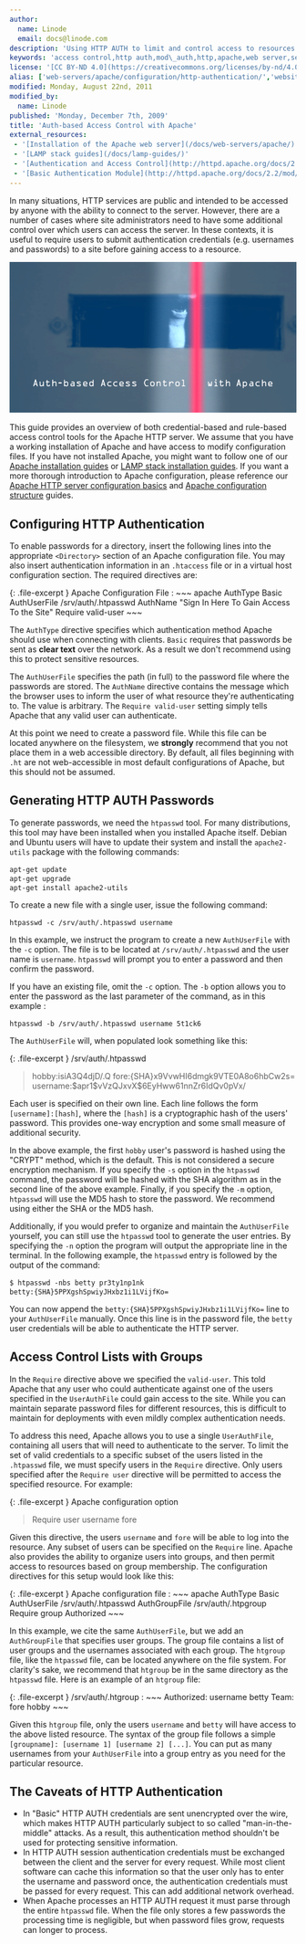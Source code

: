 ```yaml
---
author:
  name: Linode
  email: docs@linode.com
description: 'Using HTTP AUTH to limit and control access to resources hosted on websites.'
keywords: 'access control,http auth,mod\_auth,http,apache,web server,security'
license: '[CC BY-ND 4.0](https://creativecommons.org/licenses/by-nd/4.0)'
alias: ['web-servers/apache/configuration/http-authentication/','websites/apache/authbased-access-control-with-apache/']
modified: Monday, August 22nd, 2011
modified_by:
  name: Linode
published: 'Monday, December 7th, 2009'
title: 'Auth-based Access Control with Apache'
external_resources:
 - '[Installation of the Apache web server](/docs/web-servers/apache/)'
 - '[LAMP stack guides](/docs/lamp-guides/)'
 - '[Authentication and Access Control](http://httpd.apache.org/docs/2.2/howto/auth.html)'
 - '[Basic Authentication Module](http://httpd.apache.org/docs/2.2/mod/mod_auth_basic.html)'
---
```


In many situations, HTTP services are public and intended to be accessed by anyone with the ability to connect to the server. However, there are a number of cases where site administrators need to have some additional control over which users can access the server. In these contexts, it is useful to require users to submit authentication credentials (e.g. usernames and passwords) to a site before gaining access to a resource.

![Auth-based Access Control with Apache](/docs/assets/auth-based_access_control_with_apache.png "Auth-based Access Control with Apache")

This guide provides an overview of both credential-based and rule-based access control tools for the Apache HTTP server. We assume that you have a working installation of Apache and have access to modify configuration files. If you have not installed Apache, you might want to follow one of our [Apache installation guides](/docs/web-servers/apache/) or [LAMP stack installation guides](/docs/lamp-guides/). If you want a more thorough introduction to Apache configuration, please reference our [Apache HTTP server configuration basics](/docs/web-servers/apache/configuration/configuration-basics) and [Apache configuration structure](/docs/web-servers/apache/configuration/configuration-structure) guides.

## Configuring HTTP Authentication

To enable passwords for a directory, insert the following lines into the appropriate `<Directory>` section of an Apache configuration file. You may also insert authentication information in an `.htaccess` file or in a virtual host configuration section. The required directives are:

{: .file-excerpt }
Apache Configuration File
:   ~~~ apache
    AuthType Basic
    AuthUserFile /srv/auth/.htpasswd
    AuthName "Sign In Here To Gain Access To the Site"
    Require valid-user
    ~~~

The `AuthType` directive specifies which authentication method Apache should use when connecting with clients. `Basic` requires that passwords be sent as **clear text** over the network. As a result we don't recommend using this to protect sensitive resources.

The `AuthUserFile` specifies the path (in full) to the password file where the passwords are stored. The `AuthName` directive contains the message which the browser uses to inform the user of what resource they're authenticating to. The value is arbitrary. The `Require valid-user` setting simply tells Apache that any valid user can authenticate.

At this point we need to create a password file. While this file can be located anywhere on the filesystem, we **strongly** recommend that you not place them in a web accessible directory. By default, all files beginning with `.ht` are not web-accessible in most default configurations of Apache, but this should not be assumed.

## Generating HTTP AUTH Passwords

To generate passwords, we need the `htpasswd` tool. For many distributions, this tool may have been installed when you installed Apache itself. Debian and Ubuntu users will have to update their system and install the `apache2-utils` package with the following commands:

    apt-get update
    apt-get upgrade
    apt-get install apache2-utils

To create a new file with a single user, issue the following command:

    htpasswd -c /srv/auth/.htpasswd username

In this example, we instruct the program to create a new `AuthUserFile` with the `-c` option. The file is to be located at `/srv/auth/.htpasswd` and the user name is `username`. `htpasswd` will prompt you to enter a password and then confirm the password.

If you have an existing file, omit the `-c` option. The `-b` option allows you to enter the password as the last parameter of the command, as in this example :

    htpasswd -b /srv/auth/.htpasswd username 5t1ck6

The `AuthUserFile` will, when populated look something like this:

{: .file-excerpt }
/srv/auth/.htpasswd

> hobby:isiA3Q4djD/.Q fore:{SHA}x9VvwHI6dmgk9VTE0A8o6hbCw2s= username:\$apr1\$vVzQJxvX\$6EyHww61nnZr6IdQv0pVx/

Each user is specified on their own line. Each line follows the form `[username]:[hash]`, where the `[hash]` is a cryptographic hash of the users' password. This provides one-way encryption and some small measure of additional security.

In the above example, the first `hobby` user's password is hashed using the "CRYPT" method, which is the default. This is not considered a secure encryption mechanism. If you specify the `-s` option in the `htpasswd` command, the password will be hashed with the SHA algorithm as in the second line of the above example. Finally, if you specify the `-m` option, `htpasswd` will use the MD5 hash to store the password. We recommend using either the SHA or the MD5 hash.

Additionally, if you would prefer to organize and maintain the `AuthUserFile` yourself, you can still use the `htpasswd` tool to generate the user entries. By specifying the `-n` option the program will output the appropriate line in the terminal. In the following example, the `htpasswd` entry is followed by the output of the command:

    $ htpasswd -nbs betty pr3ty1np1nk
    betty:{SHA}5PPXgshSpwiyJHxbz1i1LVijfKo=

You can now append the `betty:{SHA}5PPXgshSpwiyJHxbz1i1LVijfKo=` line to your `AuthUserFile` manually. Once this line is in the password file, the `betty` user credentials will be able to authenticate the HTTP server.

## Access Control Lists with Groups

In the `Require` directive above we specified the `valid-user`. This told Apache that any user who could authenticate against one of the users specified in the `UserAuthFile` could gain access to the site. While you can maintain separate password files for different resources, this is difficult to maintain for deployments with even mildly complex authentication needs.

To address this need, Apache allows you to use a single `UserAuthFile`, containing all users that will need to authenticate to the server. To limit the set of valid credentials to a specific subset of the users listed in the `.htpasswd` file, we must specify users in the `Require` directive. Only users specified after the `Require user` directive will be permitted to access the specified resource. For example:

{: .file-excerpt }
Apache configuration option

> Require user username fore

Given this directive, the users `username` and `fore` will be able to log into the resource. Any subset of users can be specified on the `Require` line. Apache also provides the ability to organize users into groups, and then permit access to resources based on group membership. The configuration directives for this setup would look like this:

{: .file-excerpt }
Apache configuration file
:   ~~~ apache
    AuthType Basic
    AuthUserFile /srv/auth/.htpasswd
    AuthGroupFile /srv/auth/.htpgroup
    Require group Authorized
    ~~~

In this example, we cite the same `AuthUserFile`, but we add an `AuthGroupFile` that specifies user groups. The group file contains a list of user groups and the usernames associated with each group. The `htgroup` file, like the `htpasswd` file, can be located anywhere on the file system. For clarity's sake, we recommend that `htgroup` be in the same directory as the `htpasswd` file. Here is an example of an `htgroup` file:

{: .file-excerpt }
/srv/auth/.htgroup
:   ~~~
    Authorized: username betty Team: fore hobby
    ~~~

Given this `htgroup` file, only the users `username` and `betty` will have access to the above listed resource. The syntax of the group file follows a simple `[groupname]: [username 1] [username 2] [...]`. You can put as many usernames from your `AuthUserFile` into a group entry as you need for the particular resource.

## The Caveats of HTTP Authentication

-   In "Basic" HTTP AUTH credentials are sent unencrypted over the wire, which makes HTTP AUTH particularly subject to so called "man-in-the-middle" attacks. As a result, this authentication method shouldn't be used for protecting sensitive information.
-   In HTTP AUTH session authentication credentials must be exchanged between the client and the server for every request. While most client software can cache this information so that the user only has to enter the username and password once, the authentication credentials must be passed for every request. This can add additional network overhead.
-   When Apache processes an HTTP AUTH request it must parse through the entire `htpasswd` file. When the file only stores a few passwords the processing time is negligible, but when password files grow, requests can longer to process.

